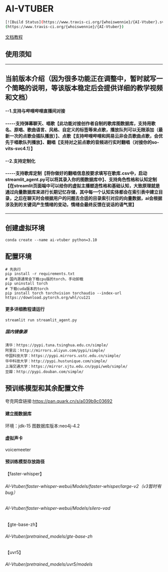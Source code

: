 # AI-VTUBER

```bash
[![Build Status](https://www.travis-ci.org/{whoiswennie}/{AI-Vtuber}.svg?branch=master)]
(https://www.travis-ci.org/{whoiswennie}/{AI-Vtuber})
```

[文档教程](https://www.yuque.com/alipayxxda4itl6o/xgcgm6)

## 使用须知

---
## 当前版本介绍（因为很多功能正在调整中，暂时就写一个简略的说明，等该版本稳定后会提供详细的教学视频和文档）
#### --1.支持与哔哩哔哩直播间对接
#### -----支持弹幕聊天、唱歌【此功能对接创作者自制的歌库图数据库，支持用歌名、原唱、歌曲语言、风格、自定义的标签等来点歌，播放队列可以无限添加（最新一次的点歌会插队播放）】、点歌【支持哔哩哔哩和网易云非会员歌曲点歌，会优先于唱歌队列播放】、翻唱【支持对之前点歌的音频进行实时翻唱（对接你的so-vits-svc4.1）】
#### --2.支持定制化
#### -----支持歌库定制【将你做好的翻唱信息按要求填写在歌库.csv中，启动streamlit_agent.py可以将其录入你的图数据库中】、支持角色性格和认知定制【在streamlit页面端中可以给你的虚拟主播塑造性格和基础认知，大致原理就是通过向量数据库来进行长期记忆存储，其中每一个认知实体都会在索引表中建立目录，之后在聊天时会根据用户的问题去合适的目录索引对应的向量数据，ai会根据涉及到的关键词产生情绪的变动，情绪会最终反馈在说话的语气里】

---

## 创建虚拟环境

```pyth
conda create --name ai-vtuber python=3.10
```

## 配置环境

```pyth
# 先执行
pip install -r requirements.txt
# 国内源通常会下载cpu版的torch，手动卸载
pip uninstall torch
# 下载cuda版本的torch
pip install torch torchvision torchaudio --index-url https://download.pytorch.org/whl/cu121
```

#### 更多详细教程请运行
```pyth
streamlit run streamlit_agent.py
```

##### 国内镜像源
```pyth
清华：https://pypi.tuna.tsinghua.edu.cn/simple/
阿里云：http://mirrors.aliyun.com/pypi/simple/
中国科技大学：https://pypi.mirrors.ustc.edu.cn/simple/
华中科技大学：http://pypi.hustunique.com/simple/
上海交通大学：https://mirror.sjtu.edu.cn/pypi/web/simple/
豆瓣：http://pypi.douban.com/simple/
```

## 预训练模型和其余配置文件
夸克网盘链接:https://pan.quark.cn/s/a039b9c03692

#### 建立图数据库
环境：jdk-15
图数据库版本:neo4j-4.2

#### 虚拟声卡
voicemeeter

#### 预训练模型存放路径

【faster-whisper】

###### AI-Vtuber/faster-whisper-webui/Models/faster-whisper/large-v2（v3暂时有bug）
###### AI-Vtuber/faster-whisper-webui/Models/silero-vad

【gte-base-zh】

###### AI-Vtuber/pretrained_models/gte-base-zh
【uvr5】

###### AI-Vtuber/pretrained_models/uvr5/models